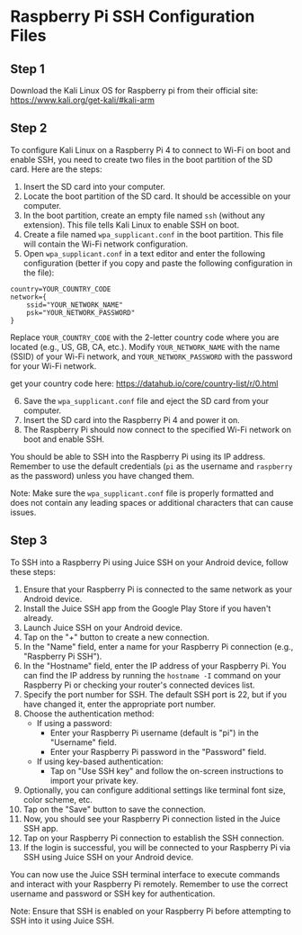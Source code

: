 # Raspberry Pi SSH Configuration Files

## Step 1
Download the Kali Linux OS for Raspberry pi from their official site: 
https://www.kali.org/get-kali/#kali-arm

## Step 2

To configure Kali Linux on a Raspberry Pi 4 to connect to Wi-Fi on boot and enable SSH, you need to create two files in the boot partition of the SD card. Here are the steps:

1. Insert the SD card into your computer.
2. Locate the boot partition of the SD card. It should be accessible on your computer.
3. In the boot partition, create an empty file named `ssh` (without any extension). This file tells Kali Linux to enable SSH on boot.
4. Create a file named `wpa_supplicant.conf` in the boot partition. This file will contain the Wi-Fi network configuration.
5. Open `wpa_supplicant.conf` in a text editor and enter the following configuration (better if you copy and paste the following configuration in the file):

```
country=YOUR_COUNTRY_CODE
network={
    ssid="YOUR_NETWORK_NAME"
    psk="YOUR_NETWORK_PASSWORD"
}
```

Replace `YOUR_COUNTRY_CODE` with the 2-letter country code where you are located (e.g., US, GB, CA, etc.). Modify `YOUR_NETWORK_NAME` with the name (SSID) of your Wi-Fi network, and `YOUR_NETWORK_PASSWORD` with the password for your Wi-Fi network.

get your country code here: https://datahub.io/core/country-list/r/0.html

6. Save the `wpa_supplicant.conf` file and eject the SD card from your computer.
7. Insert the SD card into the Raspberry Pi 4 and power it on.
8. The Raspberry Pi should now connect to the specified Wi-Fi network on boot and enable SSH.

You should be able to SSH into the Raspberry Pi using its IP address. Remember to use the default credentials (`pi` as the username and `raspberry` as the password) unless you have changed them.

Note: Make sure the `wpa_supplicant.conf` file is properly formatted and does not contain any leading spaces or additional characters that can cause issues.

## Step 3

To SSH into a Raspberry Pi using Juice SSH on your Android device, follow these steps:

1. Ensure that your Raspberry Pi is connected to the same network as your Android device.
2. Install the Juice SSH app from the Google Play Store if you haven't already.
3. Launch Juice SSH on your Android device.
4. Tap on the "+" button to create a new connection.
5. In the "Name" field, enter a name for your Raspberry Pi connection (e.g., "Raspberry Pi SSH").
6. In the "Hostname" field, enter the IP address of your Raspberry Pi. You can find the IP address by running the `hostname -I` command on your Raspberry Pi or checking your router's connected devices list.
7. Specify the port number for SSH. The default SSH port is 22, but if you have changed it, enter the appropriate port number.
8. Choose the authentication method:
   - If using a password:
     - Enter your Raspberry Pi username (default is "pi") in the "Username" field.
     - Enter your Raspberry Pi password in the "Password" field.
   - If using key-based authentication:
     - Tap on "Use SSH key" and follow the on-screen instructions to import your private key.
9. Optionally, you can configure additional settings like terminal font size, color scheme, etc.
10. Tap on the "Save" button to save the connection.
11. Now, you should see your Raspberry Pi connection listed in the Juice SSH app.
12. Tap on your Raspberry Pi connection to establish the SSH connection.
13. If the login is successful, you will be connected to your Raspberry Pi via SSH using Juice SSH on your Android device.

You can now use the Juice SSH terminal interface to execute commands and interact with your Raspberry Pi remotely. Remember to use the correct username and password or SSH key for authentication.

Note: Ensure that SSH is enabled on your Raspberry Pi before attempting to SSH into it using Juice SSH.
